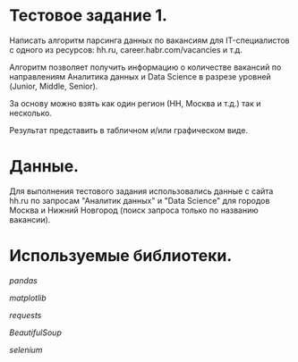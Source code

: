 # Тестовое задание 1.

Написать алгоритм парсинга данных по вакансиям для IT-специалистов с одного из ресурсов: hh.ru, career.habr.com/vacancies и т.д.

Алгоритм позволяет получить информацию о количестве вакансий по направлениям Аналитика данных и Data Science в разрезе уровней (Junior, Middle, Senior). 

За основу можно взять как один регион (НН, Москва и т.д.)  так и несколько.

Результат представить в табличном и/или графическом виде.


# Данные.

Для выполнения тестового задания использовались данные с сайта hh.ru по запросам "Аналитик данных" и "Data Science" для городов Москва и Нижний Новгород (поиск запроса только по названию вакансии).



# Используемые библиотеки.

*pandas*

*matplotlib*

*requests*

*BeautifulSoup*
 
*selenium*